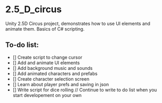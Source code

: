 # 2.5_D_circus
Unity 2.5D Circus project, demonstrates how to use UI elements and animate them. Basics of C# scripting.

## To-do list:
- [] Create script to change cursor
- [] Add and animate UI elements 
- [] Add background  music and sounds 
- [] Add animated characters and prefabs
- [] Create character selection screen 
- [] Learn about player prefs and saving in json
- [] Write script for dice rolling 
// Continue to write to do list when you start developement on your own  